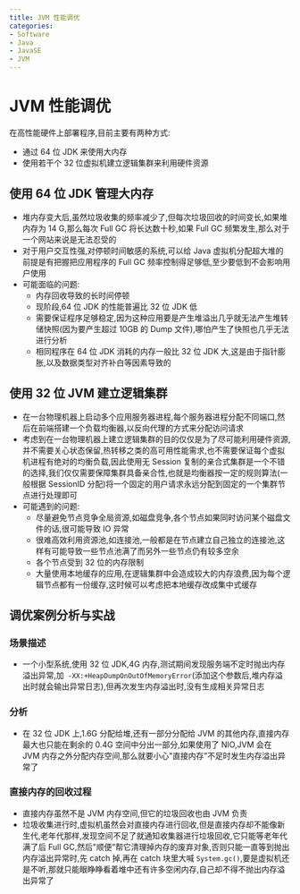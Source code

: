 ```yaml
---
title: JVM 性能调优
categories:
- Software
- Java
- JavaSE
- JVM
---
```

# JVM 性能调优

在高性能硬件上部署程序,目前主要有两种方式:

- 通过 64 位 JDK 来使用大内存
- 使用若干个 32 位虚拟机建立逻辑集群来利用硬件资源

## 使用 64 位 JDK 管理大内存

- 堆内存变大后,虽然垃圾收集的频率减少了,但每次垃圾回收的时间变长,如果堆内存为 14 G,那么每次 Full GC 将长达数十秒,如果 Full GC 频繁发生,那么对于一个网站来说是无法忍受的
- 对于用户交互性强,对停顿时间敏感的系统,可以给 Java 虚拟机分配超大堆的前提是有把握把应用程序的 Full GC 频率控制得足够低,至少要低到不会影响用户使用
- 可能面临的问题:
  - 内存回收导致的长时间停顿
  - 现阶段,64 位 JDK 的性能普遍比 32 位 JDK 低
  - 需要保证程序足够稳定,因为这种应用要是产生堆溢出几乎就无法产生堆转储快照(因为要产生超过 10GB 的 Dump 文件),哪怕产生了快照也几乎无法进行分析
  - 相同程序在 64 位 JDK 消耗的内存一般比 32 位 JDK 大,这是由于指针膨胀,以及数据类型对齐补白等因素导致的

## 使用 32 位 JVM 建立逻辑集群

- 在一台物理机器上启动多个应用服务器进程,每个服务器进程分配不同端口,然后在前端搭建一个负载均衡器,以反向代理的方式来分配访问请求
- 考虑到在一台物理机器上建立逻辑集群的目的仅仅是为了尽可能利用硬件资源,并不需要关心状态保留,热转移之类的高可用性能需求,也不需要保证每个虚拟机进程有绝对的均衡负载,因此使用无 Session 复制的亲合式集群是一个不错的选择,我们仅仅需要保障集群具备亲合性,也就是均衡器按一定的规则算法(一般根据 SessionID 分配)将一个固定的用户请求永远分配到固定的一个集群节点进行处理即可
- 可能遇到的问题:
  - 尽量避免节点竞争全局资源,如磁盘竞争,各个节点如果同时访问某个磁盘文件的话,很可能导致 IO 异常
  - 很难高效利用资源池,如连接池,一般都是在节点建立自己独立的连接池,这样有可能导致一些节点池满了而另外一些节点仍有较多空余
  - 各个节点受到 32 位的内存限制
  - 大量使用本地缓存的应用,在逻辑集群中会造成较大的内存浪费,因为每个逻辑节点都有一份缓存,这时候可以考虑把本地缓存改成集中式缓存

## 调优案例分析与实战

### 场景描述

- 一个小型系统,使用 32 位 JDK,4G 内存,测试期间发现服务端不定时抛出内存溢出异常,加` -XX:+HeapDumpOnOutOfMemoryError`(添加这个参数后,堆内存溢出时就会输出异常日志),但再次发生内存溢出时,没有生成相关异常日志

### 分析

- 在 32 位 JDK 上,1.6G 分配给堆,还有一部分分配给 JVM 的其他内存,直接内存最大也只能在剩余的 0.4G 空间中分出一部分,如果使用了 NIO,JVM 会在 JVM 内存之外分配内存空间,那么就要小心"直接内存”不足时发生内存溢出异常了

### 直接内存的回收过程

- 直接内存虽然不是 JVM 内存空间,但它的垃圾回收也由 JVM 负责
- 垃圾收集进行时,虚拟机虽然会对直接内存进行回收,但是直接内存却不能像新生代,老年代那样,发现空间不足了就通知收集器进行垃圾回收,它只能等老年代满了后 Full GC,然后"顺便”帮它清理掉内存的废弃对象,否则只能一直等到抛出内存溢出异常时,先 catch 掉,再在 catch 块里大喊 `System.gc()`,要是虚拟机还是不听,那就只能眼睁睁看着堆中还有许多空闲内存,自己却不得不抛出内存溢出异常了